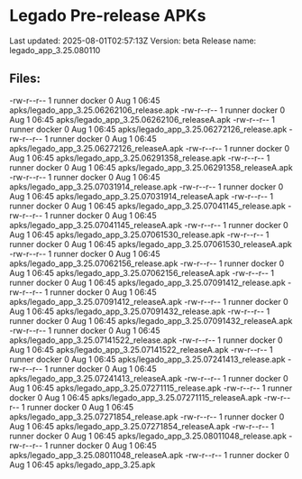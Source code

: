 # Legado Pre-release APKs
Last updated: 2025-08-01T02:57:13Z
Version: beta
Release name: legado_app_3.25.080110
## Files:
-rw-r--r-- 1 runner docker 0 Aug  1 06:45 apks/legado_app_3.25.06262106_release.apk
-rw-r--r-- 1 runner docker 0 Aug  1 06:45 apks/legado_app_3.25.06262106_releaseA.apk
-rw-r--r-- 1 runner docker 0 Aug  1 06:45 apks/legado_app_3.25.06272126_release.apk
-rw-r--r-- 1 runner docker 0 Aug  1 06:45 apks/legado_app_3.25.06272126_releaseA.apk
-rw-r--r-- 1 runner docker 0 Aug  1 06:45 apks/legado_app_3.25.06291358_release.apk
-rw-r--r-- 1 runner docker 0 Aug  1 06:45 apks/legado_app_3.25.06291358_releaseA.apk
-rw-r--r-- 1 runner docker 0 Aug  1 06:45 apks/legado_app_3.25.07031914_release.apk
-rw-r--r-- 1 runner docker 0 Aug  1 06:45 apks/legado_app_3.25.07031914_releaseA.apk
-rw-r--r-- 1 runner docker 0 Aug  1 06:45 apks/legado_app_3.25.07041145_release.apk
-rw-r--r-- 1 runner docker 0 Aug  1 06:45 apks/legado_app_3.25.07041145_releaseA.apk
-rw-r--r-- 1 runner docker 0 Aug  1 06:45 apks/legado_app_3.25.07061530_release.apk
-rw-r--r-- 1 runner docker 0 Aug  1 06:45 apks/legado_app_3.25.07061530_releaseA.apk
-rw-r--r-- 1 runner docker 0 Aug  1 06:45 apks/legado_app_3.25.07062156_release.apk
-rw-r--r-- 1 runner docker 0 Aug  1 06:45 apks/legado_app_3.25.07062156_releaseA.apk
-rw-r--r-- 1 runner docker 0 Aug  1 06:45 apks/legado_app_3.25.07091412_release.apk
-rw-r--r-- 1 runner docker 0 Aug  1 06:45 apks/legado_app_3.25.07091412_releaseA.apk
-rw-r--r-- 1 runner docker 0 Aug  1 06:45 apks/legado_app_3.25.07091432_release.apk
-rw-r--r-- 1 runner docker 0 Aug  1 06:45 apks/legado_app_3.25.07091432_releaseA.apk
-rw-r--r-- 1 runner docker 0 Aug  1 06:45 apks/legado_app_3.25.07141522_release.apk
-rw-r--r-- 1 runner docker 0 Aug  1 06:45 apks/legado_app_3.25.07141522_releaseA.apk
-rw-r--r-- 1 runner docker 0 Aug  1 06:45 apks/legado_app_3.25.07241413_release.apk
-rw-r--r-- 1 runner docker 0 Aug  1 06:45 apks/legado_app_3.25.07241413_releaseA.apk
-rw-r--r-- 1 runner docker 0 Aug  1 06:45 apks/legado_app_3.25.07271115_release.apk
-rw-r--r-- 1 runner docker 0 Aug  1 06:45 apks/legado_app_3.25.07271115_releaseA.apk
-rw-r--r-- 1 runner docker 0 Aug  1 06:45 apks/legado_app_3.25.07271854_release.apk
-rw-r--r-- 1 runner docker 0 Aug  1 06:45 apks/legado_app_3.25.07271854_releaseA.apk
-rw-r--r-- 1 runner docker 0 Aug  1 06:45 apks/legado_app_3.25.08011048_release.apk
-rw-r--r-- 1 runner docker 0 Aug  1 06:45 apks/legado_app_3.25.08011048_releaseA.apk
-rw-r--r-- 1 runner docker 0 Aug  1 06:45 apks/legado_app_3.25.apk
